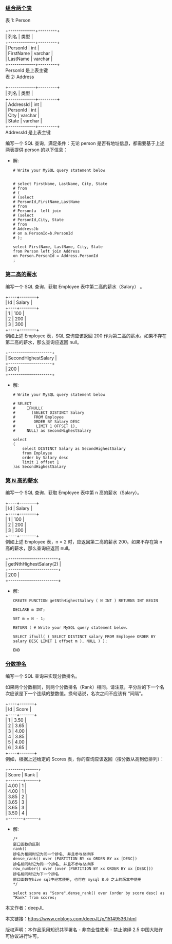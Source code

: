 ### [组合两个表](https://leetcode-cn.com/problems/combine-two-tables)

表 1: Person

+-------------+---------+  
| 列名 | 类型 |  
+-------------+---------+  
| PersonId | int |  
| FirstName | varchar |  
| LastName | varchar |  
+-------------+---------+  
PersonId 是上表主键  
表 2: Address

+-------------+---------+  
| 列名 | 类型 |  
+-------------+---------+  
| AddressId | int |  
| PersonId | int |  
| City | varchar |  
| State | varchar |  
+-------------+---------+  
AddressId 是上表主键

编写一个 SQL 查询，满足条件：无论 person 是否有地址信息，都需要基于上述两表提供 person 的以下信息：

*   解:
    
    ```
    # Write your MySQL query statement below
    
    
    # select FirstName, LastName, City, State
    # from 
    # (
    # (select 
    # PersonId,FirstName,LastName 
    # from 
    # Person)a  left join 
    # (select
    # PersonId,City, State
    # from 
    # Address)b
    # on a.PersonId=b.PersonId
    # );
    
    select FirstName, LastName, City, State
    from Person left join Address
    on Person.PersonId = Address.PersonId
    ;
    
    ```
    

### [第二高的薪水](https://leetcode-cn.com/problems/second-highest-salary)

编写一个 SQL 查询，获取 Employee 表中第二高的薪水（Salary） 。

+----+--------+  
| Id | Salary |  
+----+--------+  
| 1 | 100 |  
| 2 | 200 |  
| 3 | 300 |  
+----+--------+  
例如上述 Employee 表，SQL 查询应该返回 200 作为第二高的薪水。如果不存在第二高的薪水，那么查询应返回 null。

+---------------------+  
| SecondHighestSalary |  
+---------------------+  
| 200 |  
+---------------------+

*   解:
    
    ```
    # Write your MySQL query statement below
    
    # SELECT
    #     IFNULL(
    #       (SELECT DISTINCT Salary
    #        FROM Employee
    #        ORDER BY Salary DESC
    #         LIMIT 1 OFFSET 1),
    #     NULL) as SecondHighestSalary
    
    select 
    (
        select DISTINCT Salary as SecondHighestSalary 
        from Employee 
        order by Salary desc
        limit 1 offset 1
    )as SecondHighestSalary
    
    ```
    

### [第 N 高的薪水](https://leetcode-cn.com/problems/nth-highest-salary)

编写一个 SQL 查询，获取 Employee 表中第 n 高的薪水（Salary）。

+----+--------+  
| Id | Salary |  
+----+--------+  
| 1 | 100 |  
| 2 | 200 |  
| 3 | 300 |  
+----+--------+  
例如上述 Employee 表，n = 2 时，应返回第二高的薪水 200。如果不存在第 n 高的薪水，那么查询应返回 null。

+------------------------+  
| getNthHighestSalary(2) |  
+------------------------+  
| 200 |  
+------------------------+

*   解:
    
    ```
    CREATE FUNCTION getNthHighestSalary ( N INT ) RETURNS INT BEGIN
    
    DECLARE m INT;
    
    SET m = N - 1;
    
    RETURN ( # Write your MySQL query statement below.
    
    SELECT ifnull( ( SELECT DISTINCT salary FROM Employee ORDER BY salary DESC LIMIT 1 offset m ), NULL ) );
    
    END
    
    ```
    

### [分数排名](https://leetcode-cn.com/problems/rank-scores)

编写一个 SQL 查询来实现分数排名。

如果两个分数相同，则两个分数排名（Rank）相同。请注意，平分后的下一个名次应该是下一个连续的整数值。换句话说，名次之间不应该有 “间隔”。

+----+-------+  
| Id | Score |  
+----+-------+  
| 1 | 3.50 |  
| 2 | 3.65 |  
| 3 | 4.00 |  
| 4 | 3.85 |  
| 5 | 4.00 |  
| 6 | 3.65 |  
+----+-------+  
例如，根据上述给定的 Scores 表，你的查询应该返回（按分数从高到低排列）：

+-------+------+  
| Score | Rank |  
+-------+------+  
| 4.00 | 1 |  
| 4.00 | 1 |  
| 3.85 | 2 |  
| 3.65 | 3 |  
| 3.65 | 3 |  
| 3.50 | 4 |  
+-------+------+

*   解:
    
    ```
    /*
    窗口函数的区别
    rank()
    排名为相同时记为同一个排名, 并且参与总排序
    dense_rank() over (PARTITION BY xx ORDER BY xx [DESC])
    排名相同时记为同一个排名, 并且不参与总排序
    row_number() over (over (PARTITION BY xx ORDER BY xx [DESC]))
    排名相同时记为下一个排名
    窗口函数在hive sql中经常使用, 也可在 mysql 8.0 之上的版本中使用
    */
    
    select score as "Score",dense_rank() over (order by score desc) as "Rank" from scores;
    
    ```
    

本文作者：deepJL

本文链接：https://www.cnblogs.com/deepJL/p/15149536.html

版权声明：本作品采用知识共享署名 - 非商业性使用 - 禁止演绎 2.5 中国大陆许可协议进行许可。